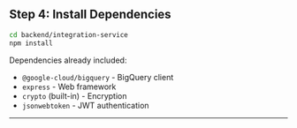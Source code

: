 ## Step 4: Install Dependencies

```bash
cd backend/integration-service
npm install
```

Dependencies already included:

- `@google-cloud/bigquery` - BigQuery client
- `express` - Web framework
- `crypto` (built-in) - Encryption
- `jsonwebtoken` - JWT authentication

---
